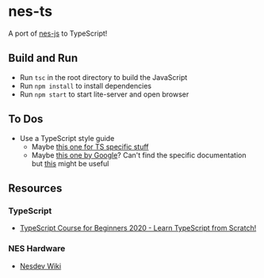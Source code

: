 # nes-ts

A port of [nes-js](https://github.com/takahirox/nes-js) to TypeScript!

## Build and Run

- Run `tsc` in the root directory to build the JavaScript
- Run `npm install` to install dependencies
- Run `npm start` to start lite-server and open browser

## To Dos

- Use a TypeScript style guide
  - Maybe [this one for TS specific stuff](https://github.com/basarat/typescript-book/blob/master/docs/styleguide/styleguide.md)
  - Maybe [this one by Google](https://github.com/google/gts)? Can't find the specific documentation but [this](https://google.github.io/styleguide/jsguide.html) might be useful

## Resources

### TypeScript

- [TypeScript Course for Beginners 2020 - Learn TypeScript from Scratch!](https://www.youtube.com/watch?v=BwuLxPH8IDs)

### NES Hardware

- [Nesdev Wiki](http://wiki.nesdev.com/w/index.php/Nesdev_Wiki)

